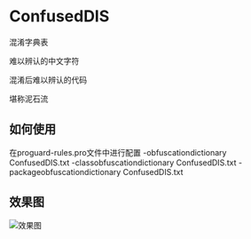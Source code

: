 # ConfusedDIS

混淆字典表

难以辨认的中文字符

混淆后难以辨认的代码

堪称泥石流

## 如何使用 
在proguard-rules.pro文件中进行配置
-obfuscationdictionary ConfusedDIS.txt
-classobfuscationdictionary ConfusedDIS.txt
-packageobfuscationdictionary ConfusedDIS.txt

## 效果图

![效果图](http://ooymoxvz4.bkt.clouddn.com/17-10-23/1122268.jpg)

